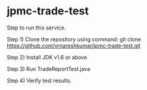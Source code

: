 # jpmc-trade-test

Step to run this service.

Step 1) Clone the repository using command: git clone https://github.com/vrnareshkumar/jpmc-trade-test.git

Step 2) Install JDK v1.6 or above

Step 3) Run TradeReportTest.java

Step 4) Verify test results.